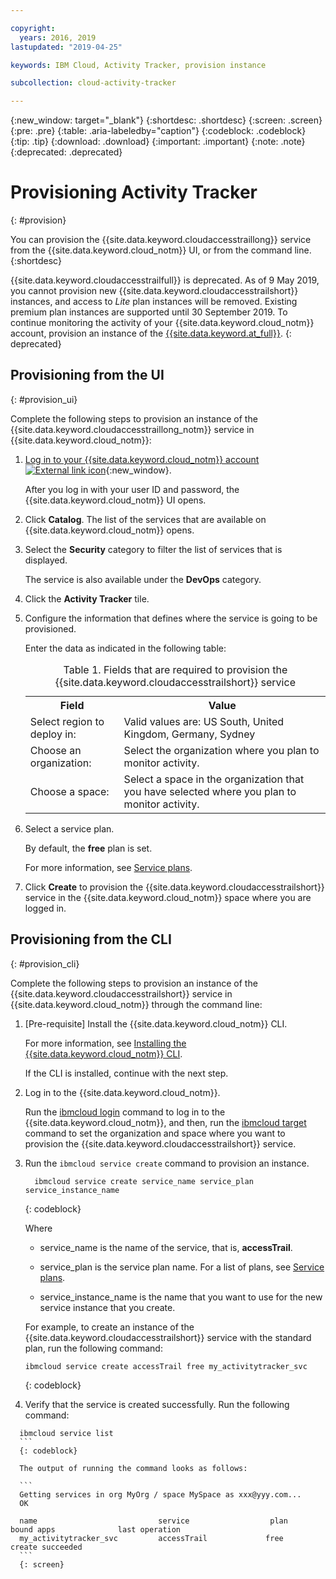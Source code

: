 ```yaml
---

copyright:
  years: 2016, 2019
lastupdated: "2019-04-25"

keywords: IBM Cloud, Activity Tracker, provision instance

subcollection: cloud-activity-tracker

---
```


{:new_window: target="_blank"}
{:shortdesc: .shortdesc}
{:screen: .screen}
{:pre: .pre}
{:table: .aria-labeledby="caption"}
{:codeblock: .codeblock}
{:tip: .tip}
{:download: .download}
{:important: .important}
{:note: .note}
{:deprecated: .deprecated}


# Provisioning Activity Tracker
{: #provision}

You can provision the {{site.data.keyword.cloudaccesstraillong}} service from the {{site.data.keyword.cloud_notm}} UI, or from the command line.
{:shortdesc}

{{site.data.keyword.cloudaccesstrailfull}} is deprecated. As of 9 May 2019, you cannot provision new {{site.data.keyword.cloudaccesstrailshort}} instances, and access to *Lite* plan instances will be removed. Existing premium plan instances are supported until 30 September 2019. To continue monitoring the activity of your {{site.data.keyword.cloud_notm}} account, provision an instance of the [{{site.data.keyword.at_full}}](/docs/services/Activity-Tracker-with-LogDNA?topic=logdnaat-getting-started#getting-started).
{: deprecated}

## Provisioning from the UI
{: #provision_ui}

Complete the following steps to provision an instance of the {{site.data.keyword.cloudaccesstraillong_notm}} service in {{site.data.keyword.cloud_notm}}:

1. [Log in to your {{site.data.keyword.cloud_notm}} account ![External link icon](../../icons/launch-glyph.svg "External link icon")](https://cloud.ibm.com/login){:new_window}.
    
	After you log in with your user ID and password, the {{site.data.keyword.cloud_notm}} UI opens.

2. Click **Catalog**. The list of the services that are available on {{site.data.keyword.cloud_notm}} opens.

3. Select the **Security** category to filter the list of services that is displayed.

    The service is also available under the **DevOps** category.

4. Click the **Activity Tracker** tile.

5. Configure the information that defines where the service is going to be provisioned. 

    Enter the data as indicated in the following table: 

    <table>
	  <caption>Table 1. Fields that are required to provision the {{site.data.keyword.cloudaccesstrailshort}} service</caption>
	  <tr>
	    <th>Field</th>
		<th>Value</th>
	  </tr>
	  <tr>
	    <td>Select region to deploy in:</td>
		<td>Valid values are: US South, United Kingdom, Germany, Sydney</td>
	  </tr>
	  <tr>
	    <td>Choose an organization:</td>
		<td>Select the organization where you plan to monitor activity.</td>
	  </tr>
	  <tr>
	    <td>Choose a space:</td>
		<td>Select a space in the organization that you have selected where you plan to monitor activity.</td>
	  </tr>
	</table>

6. Select a service plan. 

    By default, the **free** plan is set.

    For more information, see [Service plans](/docs/services/cloud-activity-tracker/how-to?topic=cloud-activity-tracker-change_plan#change_plan).
	
7. Click **Create** to provision the {{site.data.keyword.cloudaccesstrailshort}} service in the {{site.data.keyword.cloud_notm}} space where you are logged in.
  
 

## Provisioning from the CLI
{: #provision_cli}

Complete the following steps to provision an instance of the {{site.data.keyword.cloudaccesstrailshort}} service in {{site.data.keyword.cloud_notm}} through the command line:

1. [Pre-requisite] Install the {{site.data.keyword.cloud_notm}} CLI.

   For more information, see [Installing the {{site.data.keyword.cloud_notm}} CLI](/docs/cli?topic=cloud-cli-ibmcloud-cli#ibmcloud-cli).
   
   If the CLI is installed, continue with the next step.
    
2. Log in to the {{site.data.keyword.cloud_notm}}. 

    Run the [ibmcloud login](/docs/cli/reference/ibmcloud?topic=cloud-cli-ibmcloud_cli#ibmcloud_login) command to log in to the {{site.data.keyword.cloud_notm}}, and then, run the [ibmcloud target](/docs/cli/reference/ibmcloud?topic=cloud-cli-ibmcloud_cli#ibmcloud_target) command to set the organization and space where you want to provision the {{site.data.keyword.cloudaccesstrailshort}} service.
	
3. Run the `ibmcloud service create` command to provision an instance.

    ```
	  ibmcloud service create service_name service_plan service_instance_name
    ```
	  {: codeblock}
	
	  Where
	
	  * service_name is the name of the service, that is, **accessTrail**.

	  * service_plan is the service plan name. For a list of plans, see [Service plans](/docs/services/cloud-activity-tracker/how-to?topic=cloud-activity-tracker-change_plan#change_plan).

	  * service_instance_name is the name that you want to use for the new service instance that you create.

	  For example, to create an instance of the {{site.data.keyword.cloudaccesstrailshort}} service with the standard plan, run the following command:
	
	  ```
	  ibmcloud service create accessTrail free my_activitytracker_svc
	  ```
	  {: codeblock}
	
4. Verify that the service is created successfully. Run the following command:

  ```	
	ibmcloud service list
	```
	{: codeblock}
	
	The output of running the command looks as follows:
	
	```
    Getting services in org MyOrg / space MySpace as xxx@yyy.com...
    OK
    
    name                           service                  plan                   bound apps              last operation
    my_activitytracker_svc         accessTrail             free                                            create succeeded
	```
	{: screen}

	




